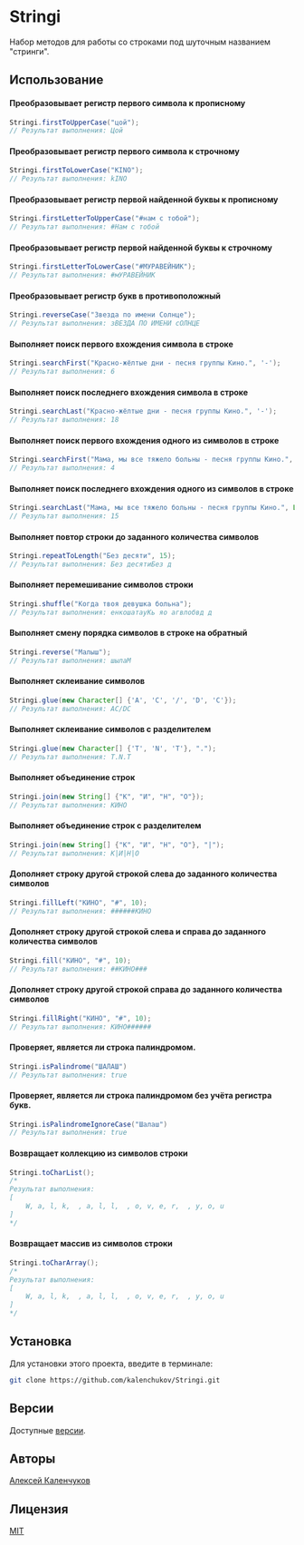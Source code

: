 # Stringi

Набор методов для работы со строками под шуточным названием "стринги".

## Использование

#### Преобразовывает регистр первого символа к прописному

```java
Stringi.firstToUpperCase("цой");
// Результат выполнения: Цой
```

#### Преобразовывает регистр первого символа к строчному

```java
Stringi.firstToLowerCase("KINO");
// Результат выполнения: kINO
```

#### Преобразовывает регистр первой найденной буквы к прописному

```java
Stringi.firstLetterToUpperCase("#нам с тобой");
// Результат выполнения: #Нам с тобой
```

#### Преобразовывает регистр первой найденной буквы к строчному

```java
Stringi.firstLetterToLowerCase("#МУРАВЕЙНИК");
// Результат выполнения: #мУРАВЕЙНИК
```

#### Преобразовывает регистр букв в противоположный

```java
Stringi.reverseCase("Звезда по имени Солнце");
// Результат выполнения: зВЕЗДА ПО ИМЕНИ сОЛНЦЕ
```

#### Выполняет поиск первого вхождения символа в строке

```java
Stringi.searchFirst("Красно-жёлтые дни - песня группы Кино.", '-');
// Результат выполнения: 6
```

#### Выполняет поиск последнего вхождения символа в строке

```java
Stringi.searchLast("Красно-жёлтые дни - песня группы Кино.", '-');
// Результат выполнения: 18
```

#### Выполняет поиск первого вхождения одного из символов в строке

```java
Stringi.searchFirst("Мама, мы все тяжело больны - песня группы Кино.", List.of('ж', ','));
// Результат выполнения: 4
```

#### Выполняет поиск последнего вхождения одного из символов в строке

```java
Stringi.searchLast("Мама, мы все тяжело больны - песня группы Кино.", List.of('ж', ','));
// Результат выполнения: 15
```

#### Выполняет повтор строки до заданного количества символов

```java
Stringi.repeatToLength("Без десяти", 15);
// Результат выполнения: Без десятиБез д
```

#### Выполняет перемешивание символов строки

```java
Stringi.shuffle("Когда твоя девушка больна");
// Результат выполнения: енкошатауКь яо агвлобвд д
```

#### Выполняет смену порядка символов в строке на обратный

```java
Stringi.reverse("Малыш");
// Результат выполнения: шылаМ
```

#### Выполняет склеивание символов

```java
Stringi.glue(new Character[] {'A', 'C', '/', 'D', 'C'});
// Результат выполнения: AC/DC
```

#### Выполняет склеивание символов с разделителем

```java
Stringi.glue(new Character[] {'T', 'N', 'T'}, ".");
// Результат выполнения: T.N.T
```

#### Выполняет объединение строк

```java
Stringi.join(new String[] {"К", "И", "Н", "О"});
// Результат выполнения: КИНО
```

#### Выполняет объединение строк с разделителем

```java
Stringi.join(new String[] {"К", "И", "Н", "О"}, "|");
// Результат выполнения: К|И|Н|О
```

#### Дополняет строку другой строкой слева до заданного количества символов

```java
Stringi.fillLeft("КИНО", "#", 10);
// Результат выполнения: ######КИНО
```

#### Дополняет строку другой строкой слева и справа до заданного количества символов

```java
Stringi.fill("КИНО", "#", 10);
// Результат выполнения: ##КИНО###
```

#### Дополняет строку другой строкой справа до заданного количества символов

```java
Stringi.fillRight("КИНО", "#", 10);
// Результат выполнения: КИНО######
```

#### Проверяет, является ли строка палиндромом.

```java
Stringi.isPalindrome("ШАЛАШ")
// Результат выполнения: true
```

#### Проверяет, является ли строка палиндромом без учёта регистра букв.

```java
Stringi.isPalindromeIgnoreCase("Шалаш")
// Результат выполнения: true
```

#### Возвращает коллекцию из символов строки

```java
Stringi.toCharList();
/*
Результат выполнения:
[
	W, a, l, k,  , a, l, l,  , o, v, e, r,  , y, o, u
]
*/
```

#### Возвращает массив из символов строки

```java
Stringi.toCharArray();
/*
Результат выполнения:
[
	W, a, l, k,  , a, l, l,  , o, v, e, r,  , y, o, u
]
*/ 
```

## Установка

Для установки этого проекта, введите в терминале:

```bash
git clone https://github.com/kalenchukov/Stringi.git
```

## Версии

Доступные [версии](https://github.com/kalenchukov/Stringi/releases).

## Авторы

[Алексей Каленчуков](https://github.com/kalenchukov)

## Лицензия

[MIT](https://opensource.org/licenses/MIT)

